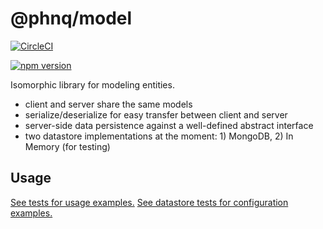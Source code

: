 # @phnq/model

[![CircleCI](https://circleci.com/gh/pgostovic/message.svg?style=svg)](https://circleci.com/gh/pgostovic/model)

[![npm version](https://badge.fury.io/js/%40phnq%2Fmodel.svg)](https://badge.fury.io/js/%40phnq%2Fmodel)

Isomorphic library for modeling entities.

- client and server share the same models
- serialize/deserialize for easy transfer between client and server
- server-side data persistence against a well-defined abstract interface
- two datastore implementations at the moment: 1) MongoDB, 2) In Memory (for testing)

## Usage

[See tests for usage examples.](src/__tests__)
[See datastore tests for configuration examples.](src/datastores/__tests__)
